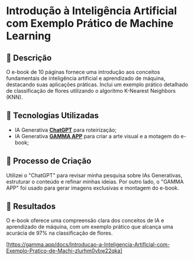 # Introdução à Inteligência Artificial com Exemplo Prático de Machine Learning

## 📒 Descrição
O e-book de 10 páginas fornece uma introdução aos conceitos fundamentais de inteligência artificial e aprendizado de máquina, destacando suas aplicações práticas. Inclui um exemplo prático detalhado de classificação de flores utilizando o algoritmo K-Nearest Neighbors (KNN).

## 🤖 Tecnologias Utilizadas
- IA Generativa **[ChatGPT](https://chat.openai.com)** para roteirização;
- IA Generativa **[GAMMA APP](https://gamma.app)** para criar a arte visual e a motagem do e-book;

## 🧐 Processo de Criação
Utilizei o "ChatGPT" para revisar minha pesquisa sobre IAs Generativas, estruturar o conteúdo e refinar minhas ideias. Por outro lado, o "GAMMA APP" foi usado para gerar imagens exclusivas e montagem do e-book.

## 🚀 Resultados
O e-book oferece uma compreensão clara dos conceitos de IA e aprendizado de máquina, com um exemplo prático que alcança uma acurácia de 97% na classificação de flores.

[https://gamma.app/docs/Introducao-a-Inteligencia-Artificial-com-Exemplo-Pratico-de-Machi-zlurhm0vbw22qka]
